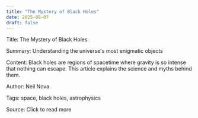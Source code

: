 ```yaml
---
title: "The Mystery of Black Holes"
date: 2025-08-07
draft: false
---
```


Title: The Mystery of Black Holes


Summary: Understanding the universe's most enigmatic objects


Content: Black holes are regions of spacetime where gravity is so intense that nothing can escape. This article explains the science and myths behind them.


Author: Neil Nova


Tags: space, black holes, astrophysics


Source: Click to read more
